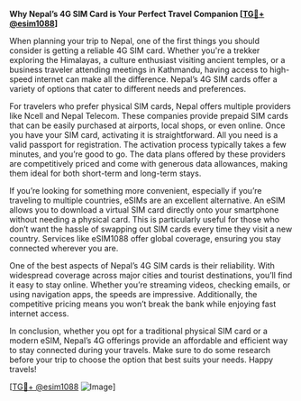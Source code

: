 **Why Nepal’s 4G SIM Card is Your Perfect Travel Companion [[TG💪+ @esim1088](https://t.me/s/esim1088)]**

When planning your trip to Nepal, one of the first things you should consider is getting a reliable 4G SIM card. Whether you're a trekker exploring the Himalayas, a culture enthusiast visiting ancient temples, or a business traveler attending meetings in Kathmandu, having access to high-speed internet can make all the difference. Nepal’s 4G SIM cards offer a variety of options that cater to different needs and preferences.

For travelers who prefer physical SIM cards, Nepal offers multiple providers like Ncell and Nepal Telecom. These companies provide prepaid SIM cards that can be easily purchased at airports, local shops, or even online. Once you have your SIM card, activating it is straightforward. All you need is a valid passport for registration. The activation process typically takes a few minutes, and you’re good to go. The data plans offered by these providers are competitively priced and come with generous data allowances, making them ideal for both short-term and long-term stays.

If you’re looking for something more convenient, especially if you’re traveling to multiple countries, eSIMs are an excellent alternative. An eSIM allows you to download a virtual SIM card directly onto your smartphone without needing a physical card. This is particularly useful for those who don’t want the hassle of swapping out SIM cards every time they visit a new country. Services like eSIM1088 offer global coverage, ensuring you stay connected wherever you are.

One of the best aspects of Nepal’s 4G SIM cards is their reliability. With widespread coverage across major cities and tourist destinations, you’ll find it easy to stay online. Whether you’re streaming videos, checking emails, or using navigation apps, the speeds are impressive. Additionally, the competitive pricing means you won’t break the bank while enjoying fast internet access.

In conclusion, whether you opt for a traditional physical SIM card or a modern eSIM, Nepal’s 4G offerings provide an affordable and efficient way to stay connected during your travels. Make sure to do some research before your trip to choose the option that best suits your needs. Happy travels! 

[[TG💪+ @esim1088](https://t.me/s/esim1088) ![Image](https://i.postimg.cc/Y0z9fWf4/image.png)]